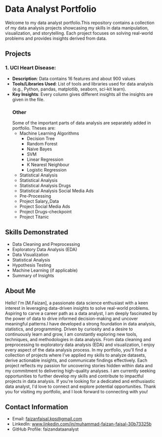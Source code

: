 # Data Analyst Portfolio
Welcome to my data analyst portfolio.This repository contains a collection of my data analysis projects showcasing my skills in data manipulation, visualization, and storytelling. Each project focuses on solving real-world problems and provides insights derived from data.
## Projects
### 1. UCI Heart Disease:
- **Description**: Data contains 16 features and about 900 values
- **Tools/Libraries Used**: List of tools and libraries used for data analysis (e.g., Python, pandas, matplotlib, seaborn, sci-kit learn).
- **Key Insights**: Every column gives different insights all the insights are given in the file.
  ### Other
  Some of the important parts of data analysis are separately added in portfolio. Theses are:
  - Machine Learning Algorithms
    * Decision Tree
    * Random Forest
    * Naive Bayes
    * SVM
    * Linear Regression
    * K Nearest Neighbour
    * Logistic Regression 
  - Statistical Analysis
  * Statistical Analysis
  * Statistical Analysis Drugs
  * Statistical Analysis Social Media Ads
  - Pre-Processing
  * Project Salary_Data
  * Project Social Media Ads
  * Project Drugs-checkpoint
  * Project Titanic
## Skills Demonstrated
- Data Cleaning and Preprocessing
- Exploratory Data Analysis (EDA)
- Data Visualization
- Statistical Analysis
- Hypothesis Testing
- Machine Learning (if applicable)
- Summary of Insights
## About Me
Hello! I'm [M.Faizan], a passionate data science enthusiast with a keen interest in leveraging data-driven insights to solve real-world problems. Aspiring to carve a career path as a data analyst, I am deeply fascinated by the power of data to drive informed decision-making and uncover meaningful patterns.I have developed a strong foundation in data analysis, statistics, and programming.
Driven by curiosity and a desire to continuously learn and grow, I am constantly exploring new tools, techniques, and methodologies in data analysis. From data cleaning and preprocessing to exploratory data analysis (EDA) and visualization, I enjoy every aspect of the data analysis process.
In my portfolio, you'll find a collection of projects where I've applied my skills to analyze datasets, derive actionable insights, and communicate findings effectively. Each project reflects my passion for uncovering stories hidden within data and my commitment to delivering high-quality analyses.
I am currently seeking opportunities to further develop my skills and contribute to impactful projects in data analysis. If you're looking for a dedicated and enthusiastic data analyst, I'd love to connect and explore potential opportunities.
Thank you for visiting my portfolio, and I look forward to connecting with you!
## Contact Information
- Email: faizanfaisal.kps@gmail.com
- LinkedIn: www.linkedin.com/in/muhammad-faizan-faisal-30b73325b
- GitHub Profile: faizandataanalyst 
